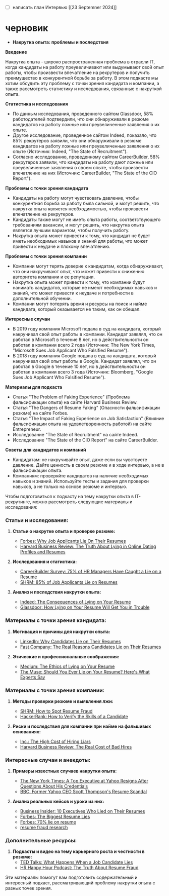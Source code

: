 - [ ] написать план Интервью [[23 Septemner 2024]]

# черновик
- **Накрутка опыта: проблемы и последствия**

**Введение**

Накрутка опыта - широко распространенная проблема в отрасли IT, когда кандидаты на работу преувеличивают или выдумывают свой опыт работы, чтобы произвести впечатление на рекрутеров и получить преимущество в конкурентной борьбе за работу. В этом подкасте мы хотим обсудить эту проблему с точки зрения кандидата и компании, а также рассмотреть статистику и исследования, связанные с накруткой опыта.

**Статистика и исследования**

* По данным исследования, проведенного сайтом Glassdoor, 58% работодателей подтвердили, что они обнаруживали в резюме кандидатов на работу ложные или преувеличенные заявления о их опыте.
* Другое исследование, проведенное сайтом Indeed, показало, что 85% рекрутеров заявили, что они обнаруживали в резюме кандидатов на работу ложные или преувеличенные заявления о их опыте (Источник: Indeed, "The State of Recruitment").
* Согласно исследованию, проведенному сайтом CareerBuilder, 58% рекрутеров заявили, что кандидаты на работу дают ложные или преувеличенные заявления о своем опыте, чтобы произвести впечатление на них (Источник: CareerBuilder, "The State of the CIO Report").

**Проблемы с точки зрения кандидата**

* Кандидаты на работу могут чувствовать давление, чтобы конкурентная борьба за работу была сильной, и могут решить, что накрутка опыта является необходимостью, чтобы произвести впечатление на рекрутеров.
* Кандидаты также могут не иметь опыта работы, соответствующего требованиям вакансии, и могут решить, что накрутка опыта является лучшим вариантом, чтобы получить работу.
* Накрутка опыта может привести к тому, что кандидат не будет иметь необходимых навыков и знаний для работы, что может привести к неудаче и плохому впечатлению.

**Проблемы с точки зрения компании**

* Компании могут терять доверие к кандидатам, когда обнаруживают, что они накручивают опыт, что может привести к снижению авторитета компании и ее репутации.
* Накрутка опыта может привести к тому, что компании будут нанимать кандидатов, которые не имеют необходимых навыков и знаний, что может привести к неудаче и потребности в дополнительной обучении.
* Компании могут потерять время и ресурсы на поиск и найме кандидата, который оказывается не таким, как он обещал.

**Интересные случаи**

* В 2019 году компания Microsoft подала в суд на кандидата, который накручивал свой опыт работы в компании. Кандидат заявлял, что он работал в Microsoft в течение 8 лет, но в действительности он работал в компании всего 2 года (Источник: The New York Times, "Microsoft Sues Job Applicant Who Falsified Resume").
* В 2018 году компания Google подала в суд на кандидата, который накручивал свой опыт работы в Google. Кандидат заявлял, что он работал в Google в течение 10 лет, но в действительности он работал в компании всего 3 года (Источник: Bloomberg, "Google Sues Job Applicant Who Falsified Resume").

**Материалы для подкаста**

* Статья "The Problem of Faking Experience" (Проблема фальсификации опыта) на сайте Harvard Business Review.
* Статья "The Dangers of Resume Faking" (Опасности фальсификации резюме) на сайте Forbes.
* Статья "The Impact of Faking Experience on Job Satisfaction" (Влияние фальсификации опыта на удовлетворенность работой) на сайте Entrepreneur.
* Исследование "The State of Recruitment" на сайте Indeed.
* Исследование "The State of the CIO Report" на сайте CareerBuilder.

**Советы для кандидатов и компаний**

* Кандидатам: не накручивайте опыт, даже если вы чувствуете давление. Дайте ценность в своем резюме и в ходе интервью, а не в фальсификации опыта.
* Компаниям: проверяйте кандидатов на наличие необходимых навыков и знаний. Используйте тесты и задания для проверки навыков, а не только на основе резюме и интервью.

Чтобы подготовиться к подкасту на тему накрутки опыта в IT-рекрутинге, можно рассмотреть следующие материалы и исследования:

### Статьи и исследования:

1. **Статьи о накрутке опыта и проверке резюме:**
   - [Forbes: Why Job Applicants Lie On Their Resumes](https://www.forbes.com/sites/lizryan/2017/01/10/why-job-applicants-lie-on-their-resumes/)
   - [Harvard Business Review: The Truth About Lying in Online Dating Profiles and Resumes](https://hbr.org/2020/02/the-truth-about-lying-in-online-dating-profiles-and-resumes)

2. **Исследования и статистика:**
   - [CareerBuilder Survey: 75% of HR Managers Have Caught a Lie on a Resume](https://www.careerbuilder.com/advice/75-of-employers-have-caught-a-lie-on-a-resume)
   - [SHRM: 85% of Job Applicants Lie on Resumes](https://www.shrm.org/hr-today/news/hr-magazine/Pages/0216-resume-lies.aspx)

3. **Анализ и последствия накрутки опыта:**
   - [Indeed: The Consequences of Lying on Your Resume](https://www.indeed.com/career-advice/resumes-cover-letters/consequences-of-lying-on-resume)
   - [Glassdoor: How Lying on Your Resume Will Get You in Trouble](https://www.glassdoor.com/blog/can-lie-resume/)

### Материалы с точки зрения кандидата:

1. **Мотивация и причины для накрутки опыта:**
   - [LinkedIn: Why Candidates Lie on Their Resumes](https://www.linkedin.com/pulse/why-candidates-lie-their-resumes-jon-rognerud/)
   - [Fast Company: The Real Reasons Candidates Lie on Their Resumes](https://www.fastcompany.com/90295560/the-real-reasons-candidates-lie-on-their-resumes)

2. **Этические и профессиональные соображения:**
   - [Medium: The Ethics of Lying on Your Resume](https://medium.com/@andrew.daniel/the-ethics-of-lying-on-your-resume-6b6b0b8a6e30)
   - [The Muse: Should You Ever Lie on Your Resume? Here's What Experts Say](https://www.themuse.com/advice/should-you-ever-lie-on-your-resume-heres-what-experts-say)

### Материалы с точки зрения компании:

1. **Методы проверки резюме и выявления лжи:**
   - [SHRM: How to Spot Resume Fraud](https://www.shrm.org/resourcesandtools/hr-topics/talent-acquisition/pages/how-to-spot-resume-fraud.aspx)
   - [HackerRank: How to Verify the Skills of a Candidate](https://blog.hackerrank.com/how-to-verify-skills-of-a-candidate/)

2. **Риски и последствия для компании при найме на фальшивых основаниях:**
   - [Inc.: The High Cost of Hiring Liars](https://www.inc.com/bill-murphy-jr/the-high-cost-of-hiring-liars.html)
   - [Harvard Business Review: The Real Cost of Bad Hires](https://hbr.org/2017/12/the-real-cost-of-bad-hires)

### Интересные случаи и анекдоты:

1. **Примеры известных случаев накрутки опыта:**
   - [The New York Times: A Top Executive at Yahoo Resigns After Questions About His Credentials](https://www.theguardian.com/technology/2012/may/13/yahoo-chief-scott-thompson-quits#:~:text=Yahoo's%20chief%20executive%20Scott%20Thompson,science%20degree%20on%20his%20CV.)
   - [BBC: Former Yahoo CEO Scott Thompson's Resume Scandal](https://www.bbc.com/news/business-18053577)

2. **Анализ реальных кейсов и уроки из них:**
   - [Business Insider: 10 Executives Who Lied on Their Resumes](https://webcache.googleusercontent.com/search?q=cache:https://www.businessinsider.com/successful-executives-who-have-lied-on-their-resumes-2015-7#james-peterson-ceo-of-microsemi-corporation-7)
   - [Forbes: The Biggest Resume Lies](https://www.forbes.com/sites/susanadams/2012/05/09/the-biggest-resume-lies/?sh=2e1b33f02e1f)
   - [Forbes: 70% lie on resume](https://www.forbes.com/sites/bryanrobinson/2023/11/05/70-of-workers-lie-on-resumes-new-study-shows/)
   - [resume fraud research](https://www.business.com/articles/the-shocking-cost-of-resume-fraud/)


### Дополнительные ресурсы:

1. **Подкасты и видео на тему карьерного роста и честности в резюме:**
   - [TED Talks: What Happens When a Job Candidate Lies](https://www.ted.com/talks/scott_thompson_what_happens_when_a_job_candidate_lies)
   - [HR Happy Hour Podcast: The Truth About Resume Fraud](https://www.hrhappyhour.net/episodes/the-truth-about-resume-fraud)

Эти материалы помогут вам подготовить содержательный и интересный подкаст, рассматривающий проблему накрутки опыта с разных точек зрения.